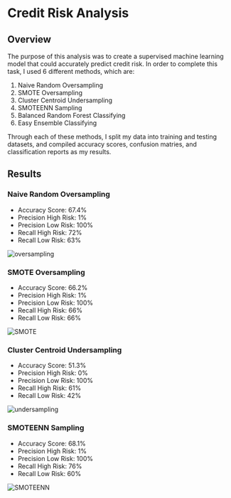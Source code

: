 # Credit Risk Analysis
## Overview

The purpose of this analysis was to create a supervised machine learning model that could accurately predict credit risk. In order to complete this task, I used 6 different methods, which are:

1. Naive Random Oversampling
2. SMOTE Oversampling
3. Cluster Centroid Undersampling
4. SMOTEENN Sampling
5. Balanced Random Forest Classifying
6. Easy Ensemble Classifying

Through each of these methods, I split my data into training and testing datasets, and compiled accuracy scores, confusion matries, and classification reports as my results.

## Results

### Naive Random Oversampling

* Accuracy Score: 67.4%
* Precision High Risk: 1%
* Precision Low Risk: 100%
* Recall High Risk: 72%
* Recall Low Risk: 63%

![oversampling](https://github.com/mahmoodsayedi/NewAssignment/blob/main/visualizations/oversampling.png)

### SMOTE Oversampling

* Accuracy Score: 66.2%
* Precision High Risk: 1%
* Precision Low Risk: 100%
* Recall High Risk: 66%
* Recall Low Risk: 66%

![SMOTE](https://github.com/mahmoodsayedi/NewAssignment/blob/main/visualizations/SMOTE.png)

### Cluster Centroid Undersampling

* Accuracy Score: 51.3%
* Precision High Risk: 0%
* Precision Low Risk: 100%
* Recall High Risk: 61%
* Recall Low Risk: 42%

![undersampling](https://github.com/mahmoodsayedi/NewAssignment/blob/main/visualizations/undersampling.png)

### SMOTEENN Sampling

* Accuracy Score: 68.1%
* Precision High Risk: 1%
* Precision Low Risk: 100%
* Recall High Risk: 76%
* Recall Low Risk: 60%

![SMOTEENN](https://github.com/mahmoodsayedi/NewAssignment/blob/main/visualizations/SMOTEENN.png)



